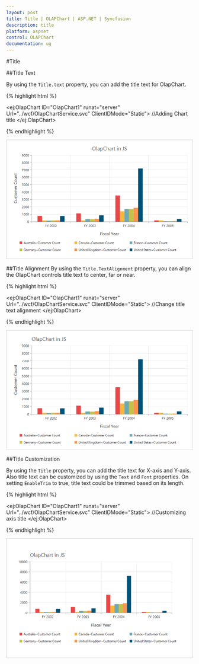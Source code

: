 ```yaml
---
layout: post
title: Title | OLAPChart | ASP.NET | Syncfusion
description: title
platform: aspnet
control: OLAPChart
documentation: ug
---
```


#Title

##Title Text

By using the `Title.text` property, you can add the title text for OlapChart.

{% highlight html %}

<ej:OlapChart ID="OlapChart1" runat="server" Url="../wcf/OlapChartService.svc" ClientIDMode="Static">
    //Adding Chart title
    <Title text="OlapChart"></Title>
</ej:OlapChart>

{% endhighlight %}

![](/aspnet/OlapChart/Title_images/Title_img1.png)

##Title Alignment
By using the `Title.TextAlignment` property, you can align the OlapChart controls title text to center, far or near.

{% highlight html %}

<ej:OlapChart ID="OlapChart1" runat="server" Url="../wcf/OlapChartService.svc"  ClientIDMode="Static">
    //Change title text alignment
    <Title text="OlapChart" TextAlignment="near"></Title>
</ej:OlapChart>

{% endhighlight %}

![](/aspnet/OlapChart/Title_images/Title_img2.png)

##Title Customization

By using the `Title` property, you can add the title text for X-axis and Y-axis. Also title text can be customized by using the `Text` and `Font` properties. On setting `EnableTrim` to true, title text could be trimmed based on its length.

{% highlight html %}

<ej:OlapChart ID="OlapChart1" runat="server" Url="../wcf/OlapChartService.svc" ClientIDMode="Static">
    //Customizing axis title
    <PrimaryXAxis Title-Text="Fiscal Year" Title-Font-Color="Grey" Title-Font-FontSize="16px" Title-Font-FontFamily="Segoe UI" Title-Font-FontWeight="Bold" >
    </PrimaryXAxis>
</ej:OlapChart>

{% endhighlight %}

![](/aspnet/OlapChart/Title_images/Title_img3.png) 

